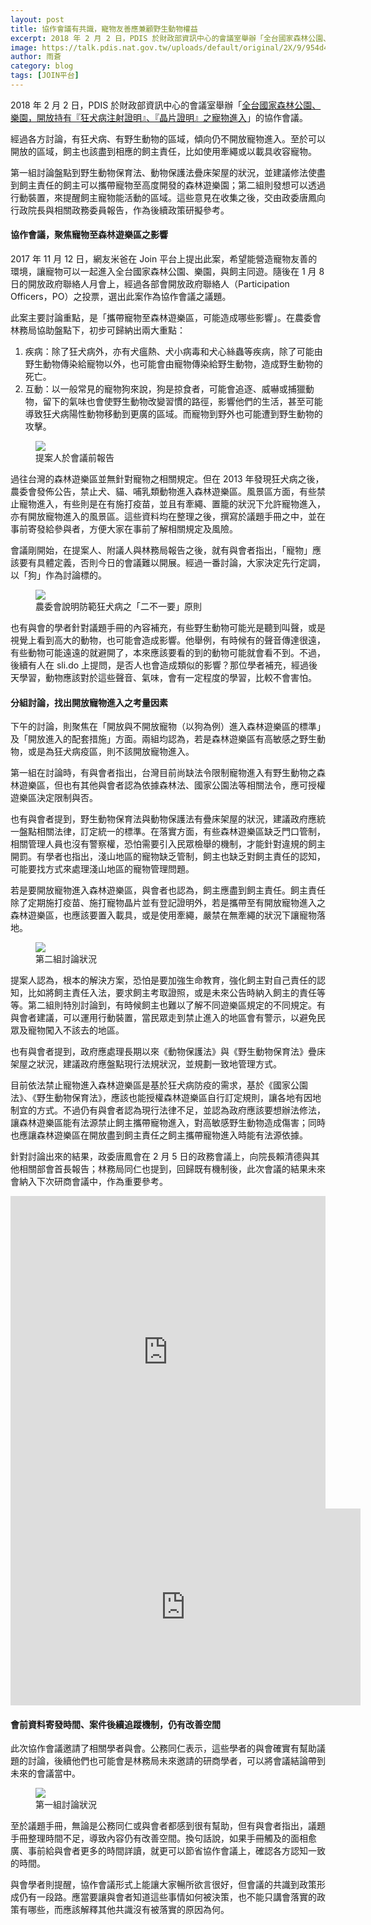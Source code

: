 ```yaml
---
layout: post
title: 協作會議有共識，寵物友善應兼顧野生動物權益
excerpt: 2018 年 2 月 2 日，PDIS 於財政部資訊中心的會議室舉辦「全台國家森林公園、樂園，開放持有『狂犬病注射證明』、『晶片證明』之寵物進入」的協作會議。經過各方討論，有狂犬病、有野生動物的區域，傾向仍不開放寵物進入。至於可以開放的區域，飼主也該盡到相應的飼主責任，比如使用牽繩或以載具收容寵物。
image: https://talk.pdis.nat.gov.tw/uploads/default/original/2X/9/954d4aecd1a85249ee0788026c210391cd9c2cd6.JPG
author: 雨蒼
category: blog
tags: [JOIN平台]
---
```


2018 年 2 月 2 日，PDIS 於財政部資訊中心的會議室舉辦「[全台國家森林公園、樂園，開放持有『狂犬病注射證明』、『晶片證明』之寵物進入](https://join.gov.tw/idea/detail/9404b408-88c7-4673-b889-6eddd949827e)」的協作會議。

經過各方討論，有狂犬病、有野生動物的區域，傾向仍不開放寵物進入。至於可以開放的區域，飼主也該盡到相應的飼主責任，比如使用牽繩或以載具收容寵物。

第一組討論盤點到野生動物保育法、動物保護法疊床架屋的狀況，並建議修法使盡到飼主責任的飼主可以攜帶寵物至高度開發的森林遊樂園；第二組則發想可以透過行動裝置，來提醒飼主寵物能活動的區域。這些意見在收集之後，交由政委唐鳳向行政院長與相關政務委員報告，作為後續政策研擬參考。

#### 協作會議，聚焦寵物至森林遊樂區之影響

2017 年 11 月 12 日，網友米爸在 Join 平台上提出此案，希望能營造寵物友善的環境，讓寵物可以一起進入全台國家森林公園、樂園，與飼主同遊。隨後在 1 月 8 日的開放政府聯絡人月會上，經過各部會開放政府聯絡人（Participation Officers，PO）之投票，選出此案作為協作會議之議題。

此案主要討論重點，是「攜帶寵物至森林遊樂區，可能造成哪些影響」。在農委會林務局協助盤點下，初步可歸納出兩大重點：

1. 疾病：除了狂犬病外，亦有犬瘟熱、犬小病毒和犬心絲蟲等疾病，除了可能由野生動物傳染給寵物以外，也可能會由寵物傳染給野生動物，造成野生動物的死亡。
2. 互動：以一般常見的寵物狗來說，狗是掠食者，可能會追逐、威嚇或捕獵動物，留下的氣味也會使野生動物改變習慣的路徑，影響他們的生活，甚至可能導致狂犬病陽性動物移動到更廣的區域。而寵物到野外也可能遭到野生動物的攻擊。

<figure>
  <img src="https://talk.pdis.nat.gov.tw/uploads/default/original/2X/9/954d4aecd1a85249ee0788026c210391cd9c2cd6.JPG">
  <figcaption>提案人於會議前報告</figcaption>
</figure>

過往台灣的森林遊樂區並無針對寵物之相關規定。但在 2013 年發現狂犬病之後，農委會發佈公告，禁止犬、貓、哺乳類動物進入森林遊樂區。風景區方面，有些禁止寵物進入，有些則是在有施打疫苗，並且有牽繩、置籠的狀況下允許寵物進入，亦有開放寵物進入的風景區。這些資料均在整理之後，撰寫於議題手冊之中，並在事前寄發給參與者，方便大家在事前了解相關規定及風險。

會議剛開始，在提案人、附議人與林務局報告之後，就有與會者指出，「寵物」應該要有具體定義，否則今日的會議難以開展。經過一番討論，大家決定先行定調，以「狗」作為討論標的。

<figure>
  <img src="https://talk.pdis.nat.gov.tw/uploads/default/original/2X/c/cf98fcc54a3985e4bba4e3af69564106d52fa460.JPG">
  <figcaption>農委會說明防範狂犬病之「二不一要」原則</figcaption>
</figure>

也有與會的學者針對議題手冊的內容補充，有些野生動物可能光是聽到叫聲，或是視覺上看到高大的動物，也可能會造成影響。他舉例，有時候有的聲音傳達很遠，有些動物可能遠遠的就避開了，本來應該要看的到的動物可能就會看不到。不過，後續有人在 sli.do 上提問，是否人也會造成類似的影響？那位學者補充，經過後天學習，動物應該對於這些聲音、氣味，會有一定程度的學習，比較不會害怕。

#### 分組討論，找出開放寵物進入之考量因素

下午的討論，則聚焦在「開放與不開放寵物（以狗為例）進入森林遊樂區的標準」及「開放進入的配套措施」方面。兩組均認為，若是森林遊樂區有高敏感之野生動物，或是為狂犬病疫區，則不該開放寵物進入。

第一組在討論時，有與會者指出，台灣目前尚缺法令限制寵物進入有野生動物之森林遊樂區，但也有其他與會者認為依據森林法、國家公園法等相關法令，應可授權遊樂區決定限制與否。

也有與會者提到，野生動物保育法與動物保護法有疊床架屋的狀況，建議政府應統一盤點相關法律，訂定統一的標準。在落實方面，有些森林遊樂區缺乏門口管制，相關管理人員也沒有警察權，恐怕需要引入民眾檢舉的機制，才能針對違規的飼主開罰。有學者也指出，淺山地區的寵物缺乏管制，飼主也缺乏對飼主責任的認知，可能要找方式來處理淺山地區的寵物管理問題。

若是要開放寵物進入森林遊樂區，與會者也認為，飼主應盡到飼主責任。飼主責任除了定期施打疫苗、施打寵物晶片並有登記證明外，若是攜帶至有開放寵物進入之森林遊樂區，也應該要置入載具，或是使用牽繩，嚴禁在無牽繩的狀況下讓寵物落地。

<figure>
  <img src="https://talk.pdis.nat.gov.tw/uploads/default/original/2X/7/7858fc6c3ed4d3694ee1e444613f340fc5ac8f1e.JPG">
  <figcaption>第二組討論狀況</figcaption>
</figure>

提案人認為，根本的解決方案，恐怕是要加強生命教育，強化飼主對自己責任的認知，比如將飼主責任入法，要求飼主考取證照，或是未來公告時納入飼主的責任等等。第二組則特別討論到，有時候飼主也難以了解不同遊樂區規定的不同規定。有與會者建議，可以運用行動裝置，當民眾走到禁止進入的地區會有警示，以避免民眾及寵物闖入不該去的地區。

也有與會者提到，政府應處理長期以來《動物保護法》與《野生動物保育法》疊床架屋之狀況，建議政府應盤點現行法規狀況，並規劃一致地管理方式。

目前依法禁止寵物進入森林遊樂區是基於狂犬病防疫的需求，基於《國家公園法》、《野生動物保育法》，應該也能授權森林遊樂區自行訂定規則，讓各地有因地制宜的方式。不過仍有與會者認為現行法律不足，並認為政府應該要想辦法修法，讓森林遊樂區能有法源禁止飼主攜帶寵物進入，對高敏感野生動物造成傷害；同時也應讓森林遊樂區在開放盡到飼主責任之飼主攜帶寵物進入時能有法源依據。

針對討論出來的結果，政委唐鳳會在 2 月 5 日的政務會議上，向院長賴清德與其他相關部會首長報告；林務局同仁也提到，回歸既有機制後，此次會議的結果未來會納入下次研商會議中，作為重要參考。

<iframe width="100%" height="500" title="realtimeboard" src="https://realtimeboard.com/app/embed/o9J_kziQsdY=/?&pres=1" frameborder="0" scrolling="no" allowfullscreen></iframe>

<iframe width="560" height="315" src="https://www.youtube.com/embed/Vp5fU83kmrE" frameborder="0" allowfullscreen></iframe>

#### 會前資料寄發時間、案件後續追蹤機制，仍有改善空間

此次協作會議邀請了相關學者與會。公務同仁表示，這些學者的與會確實有幫助議題的討論，後續他們也可能會是林務局未來邀請的研商學者，可以將會議結論帶到未來的會議當中。

<figure>
  <img src="https://talk.pdis.nat.gov.tw/uploads/default/original/2X/8/8417457b7c57537102191f5d4669014959401bb7.JPG">
  <figcaption>第一組討論狀況</figcaption>
</figure>

至於議題手冊，無論是公務同仁或與會者都感到很有幫助，但有與會者指出，議題手冊整理時間不足，導致內容仍有改善空間。換句話說，如果手冊觸及的面相愈廣、事前給與會者更多的時間詳讀，就更可以節省協作會議上，確認各方認知一致的時間。

與會學者則提醒，協作會議形式上能讓大家暢所欲言很好，但會議的共識到政策形成仍有一段路。應當要讓與會者知道這些事情如何被決策，也不能只講會落實的政策有哪些，而應該解釋其他共識沒有被落實的原因為何。
